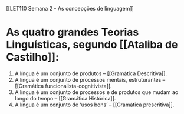 [[LET110 Semana 2 - As concepções de linguagem]]

# As quatro grandes Teorias Linguísticas, segundo [[Ataliba de Castilho]]:

1. A língua é um conjunto de produtos – [[Gramática Descritiva]].
2. A língua é um conjunto de processos mentais, estruturantes – [[Gramática funcionalista-cognitivista]]. 
3. A língua é um conjunto de processos e de produtos que mudam ao longo do tempo – [[Gramática Histórica]].
4. A língua é um conjunto de ‘usos bons’ – [[Gramática prescritiva]].